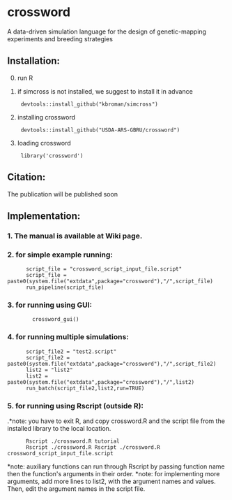 # crossword
A data-driven simulation language for the design of genetic-mapping experiments and breeding strategies

## Installation:
0. run R 
1. if simcross is not installed, we suggest to install it in advance
    
        devtools::install_github("kbroman/simcross")

2. installing crossword          
    
        devtools::install_github("USDA-ARS-GBRU/crossword")

3. loading crossword

        library('crossword')

## Citation: 
The publication will be published soon

## Implementation:

### 1. The manual is available at Wiki page.

### 2. for simple example running:
  
          script_file = "crossword_script_input_file.script"
          script_file = paste0(system.file("extdata",package="crossword"),"/",script_file)
          run_pipeline(script_file)
  
### 3. for running using GUI:
            
            crossword_gui()
            
### 4. for running multiple simulations:

          script_file2 = "test2.script"
          script_file2 = paste0(system.file("extdata",package="crossword"),"/",script_file2)
          list2 = "list2"
          list2 = paste0(system.file("extdata",package="crossword"),"/",list2)
          run_batch(script_file2,list2,run=TRUE)

### 5. for running using Rscript (outside R):
.*note: you have to exit R, and copy crossword.R and the script file from the installed library to the local location.
          
          Rscript ./crossword.R tutorial
          Rscript ./crossword.R Rscript ./crossword.R crossword_script_input_file.script
*note: auxiliary functions can run through Rscript by passing function name then the function's arguments in their order.
*note: for implementing more arguments, add more lines to list2, with the argument names and values. Then, edit the argument names in the script file.
